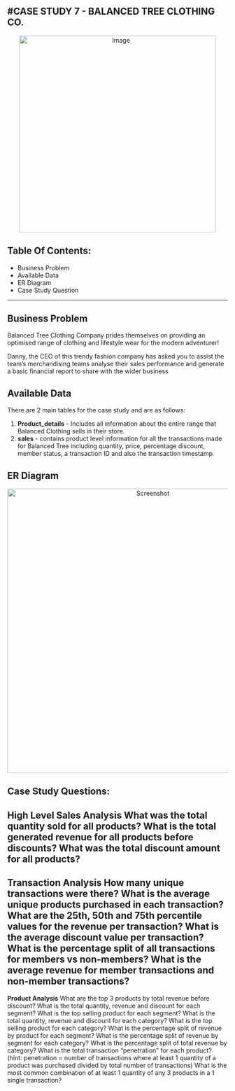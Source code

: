 #CASE STUDY 7 - BALANCED TREE CLOTHING CO.
-----------------------------------------------------------------------------------------------------

<p align="center">
  <img width="450" src="https://github.com/hemaprabhavathi20/8-Week-SQL-Challenge/assets/147178268/0685c8b7-a3d7-449a-80b7-863a0024e4d9" alt="Image">
</p>

Table Of Contents:
----------------------------------------------------------------------------------
* Business Problem
* Available Data
* ER Diagram
* Case Study Question
_________________________________________________________________________________________________________________________

Business Problem
------------------------------------------------------------------------
Balanced Tree Clothing Company prides themselves on providing an optimised range of clothing and lifestyle wear for the modern adventurer!

Danny, the CEO of this trendy fashion company has asked you to assist the team’s merchandising teams analyse their sales performance and generate a basic financial report to share with the wider business

Available Data
---------------------------------------------------------------------------------
There are 2 main tables for the case study and are as follows:    
1. **Product_details** - Includes all information about the entire range that Balanced Clothing sells in their store.
2. **sales**          - contains product level information for all the transactions made for Balanced Tree including quantity, price, percentage discount, member status, a transaction ID and also the transaction timestamp.

ER Diagram 
------------------------------------------------------------------------------------
<p align="center">
  <img src="https://github.com/hemaprabhavathi20/8-Week-SQL-Challenge/assets/147178268/9fc6fe6c-fd67-457b-97f7-10603626f0df" width="650" alt="Screenshot">
</p>

Case Study Questions:
--------------------------------------------------------------------------------
High Level Sales Analysis
What was the total quantity sold for all products?
What is the total generated revenue for all products before discounts?
What was the total discount amount for all products?
---------------------------------------------------------------------------------
**Transaction Analysis**
How many unique transactions were there?
What is the average unique products purchased in each transaction?
What are the 25th, 50th and 75th percentile values for the revenue per transaction?
What is the average discount value per transaction?
What is the percentage split of all transactions for members vs non-members?
What is the average revenue for member transactions and non-member transactions?
------------------------------------------------------------
**Product Analysis**
What are the top 3 products by total revenue before discount?
What is the total quantity, revenue and discount for each segment?
What is the top selling product for each segment?
What is the total quantity, revenue and discount for each category?
What is the top selling product for each category?
What is the percentage split of revenue by product for each segment?
What is the percentage split of revenue by segment for each category?
What is the percentage split of total revenue by category?
What is the total transaction “penetration” for each product? (hint: penetration = number of transactions where at least 1 quantity of a product was purchased divided by total number of transactions)
What is the most common combination of at least 1 quantity of any 3 products in a 1 single transaction?
